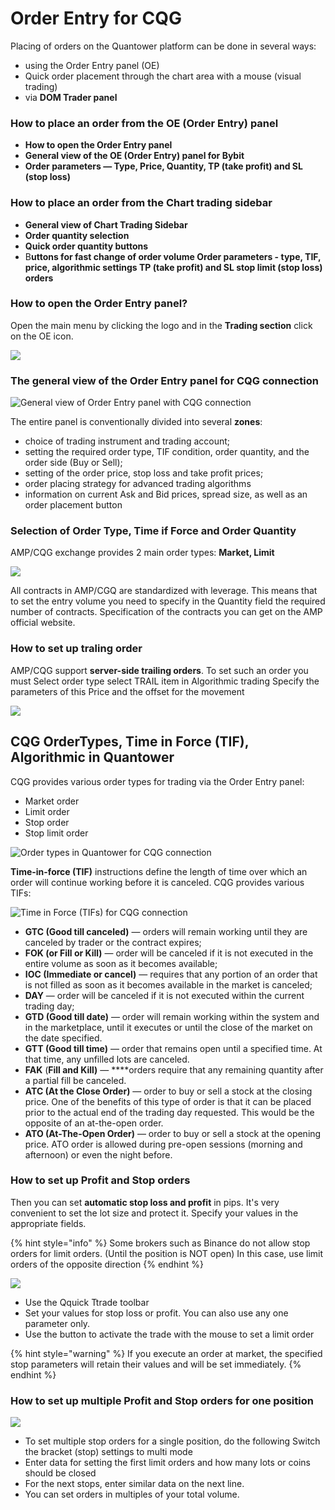 # Order Entry for CQG

Placing of orders on the Quantower platform can be done in several ways:

* using the Order Entry panel \(OE\)
* Quick order placement through the chart area with a mouse \(visual trading\)
* via **DOM Trader panel**

### **How to place an order from the OE \(Order Entry\) panel**

* **How to open the Order Entry panel**
* **General view of the OE \(Order Entry\) panel for Bybit**
* **Order parameters — Type, Price, Quantity, TP \(take profit\) and SL \(stop loss\)**

### **How to place an order from the Chart trading sidebar**

* **General view of Chart Trading Sidebar**
* **Order quantity selection**
* **Quick order quantity buttons**
* B**uttons for fast change of order volume Order parameters - type, TIF, price, algorithmic settings TP \(take profit\) and SL stop limit \(stop loss\) orders**

### How to open the Order Entry panel?

Open the main menu by clicking the logo and in the **Trading section** click on the OE icon.



![](https://gblobscdn.gitbook.com/assets%2F-LD6FsRvQ3jgwJIg6O7r%2F-MD-SK9sGBjGPAf-tTT9%2F-MD-T9TmTXv89aeFt1Bc%2FOE%20general.png?alt=media&token=85f80f2b-ad97-4231-b9ff-89fe988a5466)





### The general view of the Order Entry panel for CQG connection 

![General view of Order Entry panel with CQG connection](../../.gitbook/assets/image%20%28304%29.png)

The entire panel is conventionally divided into several **zones**:

* choice of trading instrument and trading account;
* setting the required order type, TIF condition, order quantity, and the order side \(Buy or Sell\);
* setting of the order price, stop loss and take profit prices;
* order placing strategy for advanced trading algorithms
* information on current Ask and Bid prices, spread size, as well as an order placement button

### Selection of Order Type, Time if Force and Order Quantity

AMP/CQG exchange provides 2 main order types: **Market, Limit**

![](../../.gitbook/assets/image%20%28305%29.png)

 



All contracts in AMP/CGQ are standardized with leverage. This means that to set the entry volume you need to specify in the Quantity field the required number of contracts. Specification of the contracts you can get on the AMP official website.



### How to set up traling order

AMP/CQG support **server-side trailing orders**. To set such an order you must Select order type select TRAIL item in Algorithmic trading Specify the parameters of this Price and the offset for the movement



![](../../.gitbook/assets/animaciya-8-.gif)



## CQG OrderTypes, Time in Force \(TIF\), Algorithmic in Quantower

CQG provides various order types for trading via the Order Entry panel:

* Market order
* Limit order
* Stop order
* Stop limit order

![Order types in Quantower for CQG connection](../../.gitbook/assets/image%20%28218%29.png)

**Time-in-force \(TIF\)** instructions define the length of time over which an order will continue working before it is canceled. CQG provides various TIFs:

![Time in Force \(TIFs\) for CQG connection](../../.gitbook/assets/image%20%28217%29.png)

* **GTC \(Good till canceled\)** — orders will remain working until they are canceled by trader or the contract expires;
* **FOK \(or Fill or Kill\)** —  order will be canceled if it is not executed in the entire volume as soon as it becomes available;
* **IOC \(Immediate or cancel\)** — requires that any portion of an order that is not filled as soon as it becomes available in the market is canceled;
* **DAY** — order will be canceled if it is not executed within the current trading day;
* **GTD \(Good till date\)** — order will remain working within the system and in the marketplace, until it executes or until the close of the market on the date specified.
* **GTT \(Good till time\)** — order that remains open until a specified time. At that time, any unfilled lots are canceled.
* **FAK** \(**Fill and Kill\)** — ****orders require that any remaining quantity after a partial fill be canceled.
* **ATC \(At the Close Order\)** — order to buy or sell a stock at the closing price. One of the benefits of this type of order is that it can be placed prior to the actual end of the trading day requested. This would be the opposite of an at-the-open order.
* **ATO \(At-The-Open Order\)** — order to buy or sell a stock at the opening price. ATO order is allowed during pre-open sessions \(morning and afternoon\) or even the night before.



### How to set up Profit and Stop orders

Then you can set **automatic stop loss and profit** in pips. It's very convenient to set the lot size and protect it. Specify your values in the appropriate fields.

{% hint style="info" %}
Some brokers such as Binance do not allow stop orders for limit orders. \(Until the position is NOT open\) In this case, use limit orders of the opposite direction
{% endhint %}

![](../../.gitbook/assets/animaciya-3-%20%281%29.gif)

* Use the Qquick Ttrade toolbar 
* Set your values for stop loss or profit. You can also use any one parameter only. 
* Use the button to activate the trade with the mouse to set a limit order

{% hint style="warning" %}
If you execute an order at market, the specified stop parameters will retain their values and will be set immediately.
{% endhint %}

### How to set up  multiple Profit and Stop orders for one position

![](../../.gitbook/assets/animaciya-4-.gif)

* To set multiple stop orders for a single position, do the following Switch the bracket \(stop\) settings to multi mode 
* Enter data for setting the first limit orders and how many lots or coins should be closed 
* For the next stops, enter similar data on the next line.
*  You can set orders in multiples of your total volume.



